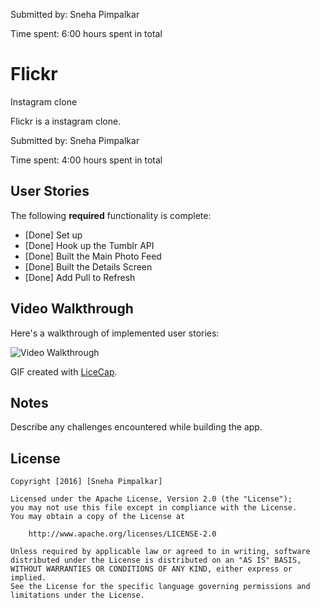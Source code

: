 

Submitted by: Sneha Pimpalkar

Time spent: 6:00 hours spent in total
# Flickr
Instagram clone

Flickr is a instagram clone.

Submitted by: Sneha Pimpalkar

Time spent: 4:00 hours spent in total

## User Stories

The following **required** functionality is complete:

* [Done] Set up
* [Done] Hook up the Tumblr API
* [Done] Built the Main Photo Feed
* [Done] Built the Details Screen
* [Done] Add Pull to Refresh


## Video Walkthrough 

Here's a walkthrough of implemented user stories:

<img src='http://i.imgur.com/mslXM0H.gif' title='Video Walkthrough' width='' alt='Video Walkthrough' />

GIF created with [LiceCap](http://www.cockos.com/licecap/).

## Notes

Describe any challenges encountered while building the app.

## License

    Copyright [2016] [Sneha Pimpalkar]

    Licensed under the Apache License, Version 2.0 (the "License");
    you may not use this file except in compliance with the License.
    You may obtain a copy of the License at

        http://www.apache.org/licenses/LICENSE-2.0

    Unless required by applicable law or agreed to in writing, software
    distributed under the License is distributed on an "AS IS" BASIS,
    WITHOUT WARRANTIES OR CONDITIONS OF ANY KIND, either express or implied.
    See the License for the specific language governing permissions and
    limitations under the License.

